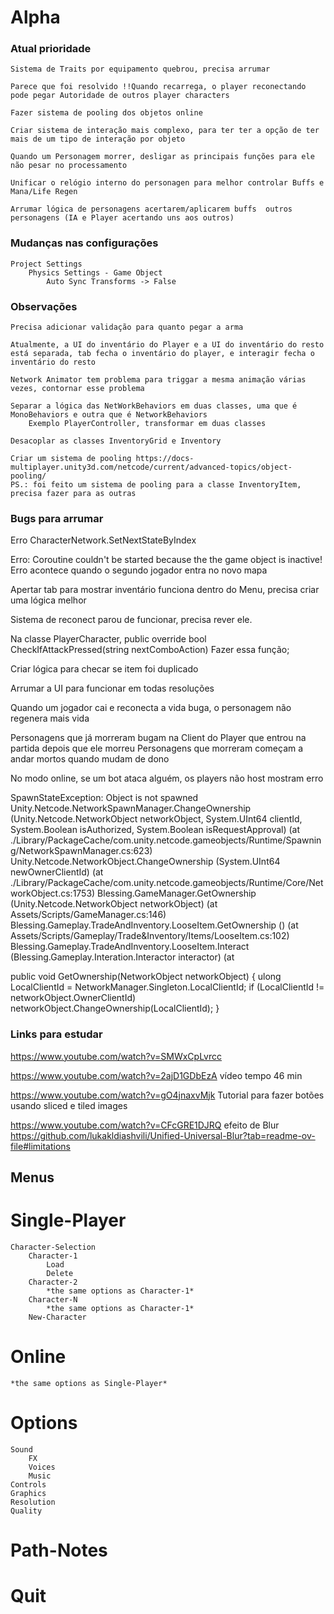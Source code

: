 # Alpha

### Atual prioridade
    Sistema de Traits por equipamento quebrou, precisa arrumar

    Parece que foi resolvido !!Quando recarrega, o player reconectando pode pegar Autoridade de outros player characters

    Fazer sistema de pooling dos objetos online

    Criar sistema de interação mais complexo, para ter ter a opção de ter mais de um tipo de interação por objeto

    Quando um Personagem morrer, desligar as principais funções para ele não pesar no processamento

    Unificar o relógio interno do personagen para melhor controlar Buffs e Mana/Life Regen

    Arrumar lógica de personagens acertarem/aplicarem buffs  outros personagens (IA e Player acertando uns aos outros)

    

### Mudanças nas configurações
    Project Settings
        Physics Settings - Game Object
            Auto Sync Transforms -> False

### Observações
    Precisa adicionar validação para quanto pegar a arma
    
    Atualmente, a UI do inventário do Player e a UI do inventário do resto está separada, tab fecha o inventário do player, e interagir fecha o inventário do resto
    
    Network Animator tem problema para triggar a mesma animação várias vezes, contornar esse problema

    Separar a lógica das NetWorkBehaviors em duas classes, uma que é MonoBehaviors e outra que é NetworkBehaviors
        Exemplo PlayerController, transformar em duas classes

    Desacoplar as classes InventoryGrid e Inventory

    Criar um sistema de pooling https://docs-multiplayer.unity3d.com/netcode/current/advanced-topics/object-pooling/
    PS.: foi feito um sistema de pooling para a classe InventoryItem, precisa fazer para as outras
    

### Bugs para arrumar
Erro CharacterNetwork.SetNextStateByIndex

Erro: Coroutine couldn't be started because the the game object is inactive!
    Erro acontece quando o segundo jogador entra no novo mapa

Apertar tab para mostrar inventário funciona dentro do Menu, precisa criar uma lógica melhor

Sistema de reconect parou de funcionar, precisa rever ele.

Na classe PlayerCharacter, 
public override bool CheckIfAttackPressed(string nextComboAction)
Fazer essa função;

Criar lógica para checar se item foi duplicado

Arrumar a UI para funcionar em todas resoluções

Quando um jogador cai e reconecta a vida buga, o personagem não regenera mais vida

Personagens que já morreram bugam na Client do Player que entrou na partida depois que ele morreu
Personagens que morreram começam a andar mortos quando mudam de dono

No modo online, se um bot ataca alguém, os players não host mostram erro

SpawnStateException: Object is not spawned
Unity.Netcode.NetworkSpawnManager.ChangeOwnership (Unity.Netcode.NetworkObject networkObject, System.UInt64 clientId, System.Boolean isAuthorized, System.Boolean isRequestApproval) (at ./Library/PackageCache/com.unity.netcode.gameobjects/Runtime/Spawning/NetworkSpawnManager.cs:623)
Unity.Netcode.NetworkObject.ChangeOwnership (System.UInt64 newOwnerClientId) (at ./Library/PackageCache/com.unity.netcode.gameobjects/Runtime/Core/NetworkObject.cs:1753)
Blessing.GameManager.GetOwnership (Unity.Netcode.NetworkObject networkObject) (at Assets/Scripts/GameManager.cs:146)
Blessing.Gameplay.TradeAndInventory.LooseItem.GetOwnership () (at Assets/Scripts/Gameplay/Trade&Inventory/Items/LooseItem.cs:102)
Blessing.Gameplay.TradeAndInventory.LooseItem.Interact (Blessing.Gameplay.Interation.Interactor interactor) (at 

public void GetOwnership(NetworkObject networkObject)
{
    ulong LocalClientId = NetworkManager.Singleton.LocalClientId;
    if (LocalClientId != networkObject.OwnerClientId)
        networkObject.ChangeOwnership(LocalClientId);
}


### Links para estudar
https://www.youtube.com/watch?v=SMWxCpLvrcc

https://www.youtube.com/watch?v=2ajD1GDbEzA vídeo tempo 46 min

https://www.youtube.com/watch?v=gO4jnaxvMjk Tutorial para fazer botões usando sliced e tiled images

https://www.youtube.com/watch?v=CFcGRE1DJRQ efeito de Blur
https://github.com/lukakldiashvili/Unified-Universal-Blur?tab=readme-ov-file#limitations

## Menus
# Single-Player
    Character-Selection
        Character-1 
            Load 
            Delete 
        Character-2 
            *the same options as Character-1* 
        Character-N 
            *the same options as Character-1*
        New-Character
# Online 
    *the same options as Single-Player* 
# Options 
    Sound 
        FX 
        Voices 
        Music 
    Controls 
    Graphics 
    Resolution 
    Quality 
# Path-Notes 
# Quit 